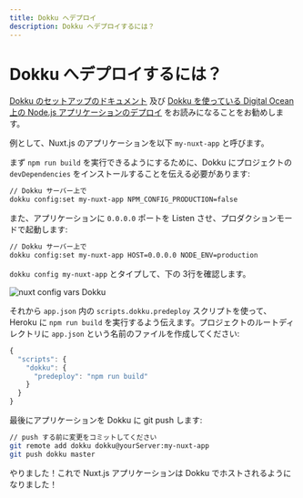 ```yaml
---
title: Dokku へデプロイ
description: Dokku へデプロイするには？
---
```


# Dokku へデプロイするには？

[Dokku のセットアップのドキュメント](http://dokku.viewdocs.io/dokku/getting-started/installation/) 及び [Dokku を使っている Digital Ocean 上の Node.js アプリケーションのデプロイ](http://jakeklassen.com/post/deploying-a-node-app-on-digital-ocean-using-dokku/) をお読みになることをお勧めします。

例として、Nuxt.js のアプリケーションを以下 `my-nuxt-app` と呼びます。

まず `npm run build` を実行できるようにするために、Dokku にプロジェクトの `devDependencies` をインストールすることを伝える必要があります:

```bash
// Dokku サーバー上で
dokku config:set my-nuxt-app NPM_CONFIG_PRODUCTION=false
```

また、アプリケーションに `0.0.0.0` ポートを Listen させ、プロダクションモードで起動します:

```bash
// Dokku サーバー上で
dokku config:set my-nuxt-app HOST=0.0.0.0 NODE_ENV=production
```

`dokku config my-nuxt-app` とタイプして、下の 3行を確認します。

![nuxt config vars Dokku](https://i.imgur.com/9FNsaoQ.png)

それから `app.json` 内の `scripts.dokku.predeploy` スクリプトを使って、Heroku に `npm run build` を実行するよう伝えます。プロジェクトのルートディレクトリに `app.json` という名前のファイルを作成してください:

```js
{
  "scripts": {
    "dokku": {
      "predeploy": "npm run build"
    }
  }
}
```

最後にアプリケーションを Dokku に git push します:

```bash
// push する前に変更をコミットしてください
git remote add dokku dokku@yourServer:my-nuxt-app
git push dokku master
```

やりました！これで Nuxt.js アプリケーションは Dokku でホストされるようになりました！
